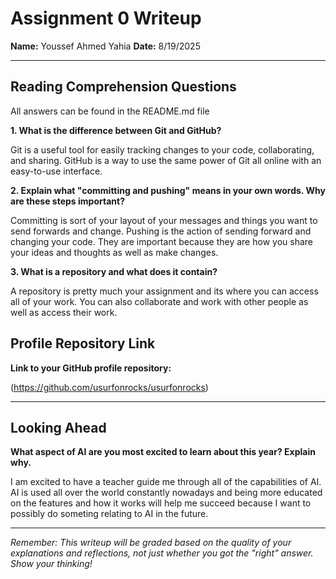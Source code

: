# Assignment 0 Writeup

**Name:** Youssef Ahmed Yahia
**Date:** 8/19/2025

---

## Reading Comprehension Questions
All answers can be found in the README.md file

**1. What is the difference between Git and GitHub?**

Git is a useful tool for easily tracking changes to your code, collaborating, and sharing. GitHub is a way to use the same power of Git all online with an easy-to-use interface.

**2. Explain what "committing and pushing" means in your own words. Why are these steps important?**

Committing is sort of your layout of your messages and things you want to send forwards and change. Pushing is the action of sending forward and changing your code. They are important because they are how you share your ideas and thoughts as well as make changes.

**3. What is a repository and what does it contain?**

A repository is pretty much your assignment and its where you can access all of your work. You can also collaborate and work with other people as well as access their work.

## Profile Repository Link

**Link to your GitHub profile repository:** 

(https://github.com/usurfonrocks/usurfonrocks)

---

## Looking Ahead

**What aspect of AI are you most excited to learn about this year? Explain why.**

I am excited to have a teacher guide me through all of the capabilities of AI. AI is used all over the world constantly nowadays and being more educated on the features and how it works will help me succeed because I want to possibly do someting relating to AI in the future.

---

*Remember: This writeup will be graded based on the quality of your explanations and reflections, not just whether you got the "right" answer. Show your thinking!*
